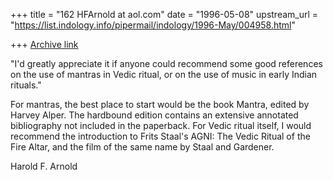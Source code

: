 +++
title = "162 HFArnold at aol.com"
date = "1996-05-08"
upstream_url = "https://list.indology.info/pipermail/indology/1996-May/004958.html"

+++
[Archive link](https://list.indology.info/pipermail/indology/1996-May/004958.html)

"I'd greatly appreciate it if anyone could recommend some good
references on the use of mantras in Vedic ritual, or on the use of music in
early Indian rituals."

For mantras, the best place to start would be the book Mantra, edited by
Harvey Alper. The hardbound edition contains an extensive annotated
bibliography not included in the paperback.   For Vedic ritual itself, I
would recommend the introduction to Frits Staal's AGNI: The Vedic Ritual of
the Fire Altar, and the film of the same name by Staal and Gardener.

Harold F. Arnold




